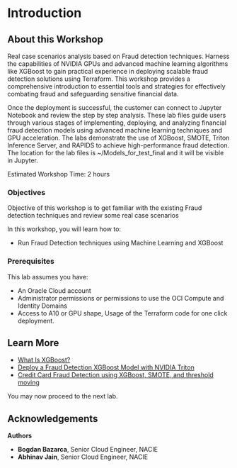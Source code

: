 # Introduction

## About this Workshop

Real case scenarios analysis based on Fraud detection techniques. Harness the capabilities of NVIDIA GPUs and advanced machine learning algorithms like XGBoost to gain practical experience in deploying scalable fraud detection solutions using Terraform. This workshop provides a comprehensive introduction to essential tools and strategies for effectively combating fraud and safeguarding sensitive financial data.

Once the deployment is successful, the customer can connect to Jupyter Notebook and review the step by step analysis. These lab files guide users through various stages of implementing, deploying, and analyzing financial fraud detection models using advanced machine learning techniques and GPU acceleration. The labs demonstrate the use of XGBoost, SMOTE, Triton Inference Server, and RAPIDS to achieve high-performance fraud detection.
The location for the lab files is ~/Models_for_test_final and it will be visible in Jupyter.

Estimated Workshop Time: 2 hours

### Objectives

Objective of this workshop is to get familiar with the existing Fraud detection techniques and review some real case scenarios

In this workshop, you will learn how to:

* Run Fraud Detection techniques using Machine Learning and XGBoost

### Prerequisites

This lab assumes you have:

* An Oracle Cloud account
* Administrator permissions or permissions to use the OCI Compute and Identity Domains
* Access to A10 or GPU shape, Usage of the Terraform code for one click deployment.

## Learn More

* [What Is XGBoost?](https://xgboost.readthedocs.io/)
* [Deploy a Fraud Detection XGBoost Model with NVIDIA Triton](https://www.nvidia.com/en-us/launchpad/data-science/deploy-a-fraud-detection-xgboost-model-using-triton/)
* [Credit Card Fraud Detection using XGBoost, SMOTE, and threshold moving](https://domino.ai/blog/credit-card-fraud-detection-using-xgboost-smote-and-threshold-moving)

You may now proceed to the next lab.

## Acknowledgements

**Authors**

* **Bogdan Bazarca**, Senior Cloud Engineer, NACIE
* **Abhinav Jain**, Senior Cloud Engineer, NACIE